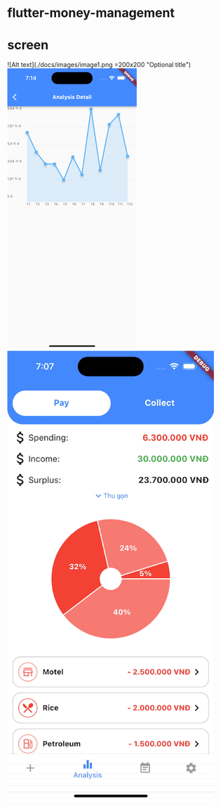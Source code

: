 # flutter-money-management

# screen

![Alt text](./docs/images/image1.png =200x200 "Optional title")
![Alt text](./docs/images/image2.png "Optional title")
![Alt text](./docs/images/image_analysis.gif "Optional title")
